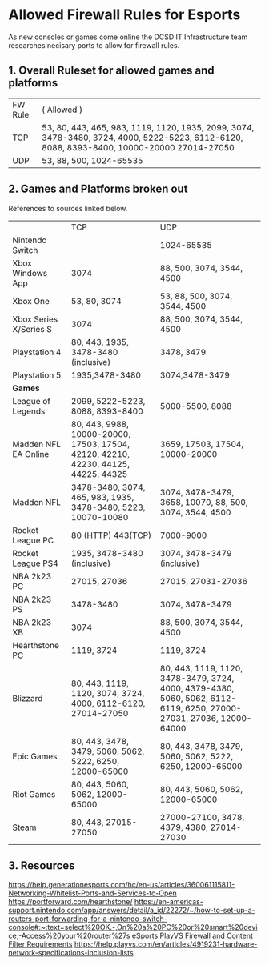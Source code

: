 <!-----



Conversion time: 0.472 seconds.


Using this Markdown file:

1. Paste this output into your source file.
2. See the notes and action items below regarding this conversion run.
3. Check the rendered output (headings, lists, code blocks, tables) for proper
   formatting and use a linkchecker before you publish this page.

Conversion notes:

* Docs to Markdown version 1.0β44
* Thu Apr 17 2025 05:43:43 GMT-0700 (PDT)
* Source doc: Untitled document
* Tables are currently converted to HTML tables.
----->

# __Allowed Firewall Rules for Esports__
As new consoles or games come online the DCSD IT Infrastructure team researches necisary ports to allow for firewall rules. 

## __1. Overall Ruleset for allowed games and platforms__ 

<table>
  <tr>
   <td>FW Rule
   </td>
   <td> ( Allowed )
   </td>
  </tr>
  <tr>
   <td>TCP
   </td>
   <td>53, 80, 443, 465, 983, 1119, 1120, 1935, 2099, 3074, 3478-3480, 3724, 4000, 5222-5223, 6112-6120, 8088, 8393-8400, 10000-20000 27014-27050
   </td>
  </tr>
  <tr>
   <td>UDP
   </td>
   <td>53, 88, 500, 1024-65535
   </td>
  </tr>
</table>

## __2. Games and Platforms broken out__
References to sources linked below.

<table>
  <tr>
   <td>
   </td>
   <td>TCP
   </td>
   <td>UDP
   </td>
  </tr>
  <tr>
   <td>Nintendo Switch
   </td>
   <td>
   </td>
   <td>1024-65535
   </td>
  </tr>
  <tr>
   <td>Xbox Windows App
   </td>
   <td>3074
   </td>
   <td>88, 500, 3074, 3544, 4500
   </td>
  </tr>
  <tr>
   <td>Xbox One
   </td>
   <td>53, 80, 3074
   </td>
   <td>53, 88, 500, 3074, 3544, 4500
   </td>
  </tr>
  <tr>
   <td>Xbox Series X/Series S
   </td>
   <td>3074
   </td>
   <td>88, 500, 3074, 3544, 4500
   </td>
  </tr>
  <tr>
   <td>Playstation 4
   </td>
   <td>80, 443, 1935, 3478-3480 (inclusive)
   </td>
   <td>3478, 3479
   </td>
  </tr>
  <tr>
   <td>Playstation 5
   </td>
   <td>1935,3478-3480
   </td>
   <td>3074,3478-3479
   </td>
  </tr>
  <tr>
   <td> <strong>Games</strong>
   </td>
   <td>
   </td>
   <td>
   </td>
  </tr>
  <tr>
   <td>League of Legends
   </td>
   <td>2099, 5222-5223, 8088, 8393-8400
   </td>
   <td>5000-5500, 8088
   </td>
  </tr>
  <tr>
   <td>Madden NFL EA Online
   </td>
   <td>80, 443, 9988, 10000-20000, 17503, 17504, 42120, 42210, 42230, 44125, 44225, 44325
   </td>
   <td>3659, 17503, 17504, 10000-20000
   </td>
  </tr>
  <tr>
   <td>Madden NFL
   </td>
   <td>3478-3480, 3074, 465, 983, 1935, 3478-3480, 5223, 10070-10080
   </td>
   <td>3074, 3478-3479, 3658, 10070, 88, 500, 3074, 3544, 4500
   </td>
  </tr>
  <tr>
   <td>Rocket League PC
   </td>
   <td>80 (HTTP) 443(TCP)
   </td>
   <td>7000-9000
   </td>
  </tr>
  <tr>
   <td>Rocket League PS4
   </td>
   <td>1935, 3478-3480 (inclusive)
   </td>
   <td>3074, 3478-3479 (inclusive)
   </td>
  </tr>
  <tr>
   <td>NBA 2k23 PC
   </td>
   <td>27015, 27036
   </td>
   <td>27015, 27031-27036
   </td>
  </tr>
  <tr>
   <td>NBA 2k23 PS
   </td>
   <td>3478-3480
   </td>
   <td>3074, 3478-3479
   </td>
  </tr>
  <tr>
   <td>NBA 2k23 XB
   </td>
   <td>3074
   </td>
   <td>88, 500, 3074, 3544, 4500
   </td>
  </tr>
  <tr>
   <td>Hearthstone PC
   </td>
   <td>1119, 3724
   </td>
   <td>1119, 3724
   </td>
  </tr>
  <tr>
   <td>Blizzard
   </td>
   <td>80, 443, 1119, 1120, 3074, 3724, 4000, 6112-6120, 27014-27050
   </td>
   <td>80, 443, 1119, 1120, 3478-3479, 3724, 4000, 4379-4380, 5060, 5062, 6112-6119, 6250, 27000-27031, 27036, 12000-64000
   </td>
  </tr>
  <tr>
   <td>Epic Games
   </td>
   <td>80, 443, 3478, 3479, 5060, 5062, 5222, 6250, 12000-65000
   </td>
   <td>80, 443, 3478, 3479, 5060, 5062, 5222, 6250, 12000-65000
   </td>
  </tr>
  <tr>
   <td>Riot Games
   </td>
   <td>80, 443, 5060, 5062, 12000-65000
   </td>
   <td>80, 443, 5060, 5062, 12000-65000
   </td>
  </tr>
  <tr>
   <td>Steam
   </td>
   <td>80, 443, 27015-27050
   </td>
   <td>27000-27100, 3478, 4379, 4380, 27014-27030
   </td>
  </tr>
</table>

## __3. Resources__ 
<a href="https://help.generationesports.com/hc/en-us/articles/360061115811-Networking-Whitelist-Ports-and-Services-to-Open">https://help.generationesports.com/hc/en-us/articles/360061115811-Networking-Whitelist-Ports-and-Services-to-Open</a>
<a href="https://portforward.com/hearthstone/">https://portforward.com/hearthstone/</a>
<a href="https://en-americas-support.nintendo.com/app/answers/detail/a_id/22272/~/how-to-set-up-a-routers-port-forwarding-for-a-nintendo-switch-console#:~:text=select%20OK.-,On%20a%20PC%20or%20smart%20device,-Access%20your%20router%27s">https://en-americas-support.nintendo.com/app/answers/detail/a_id/22272/~/how-to-set-up-a-routers-port-forwarding-for-a-nintendo-switch-console#:~:text=select%20OK.-,On%20a%20PC%20or%20smart%20device,-Access%20your%20router%27s</a>
<a href="https://docs.google.com/document/d/1FZ0gGquDX3x-sFcRmYuX-opfSVk0qRwB52nuq9fAE20/edit">eSports PlayVS Firewall and Content Filter Requirements</a>
<a href="https://help.playvs.com/en/articles/4919231-hardware-network-specifications-inclusion-lists">https://help.playvs.com/en/articles/4919231-hardware-network-specifications-inclusion-lists</a>

